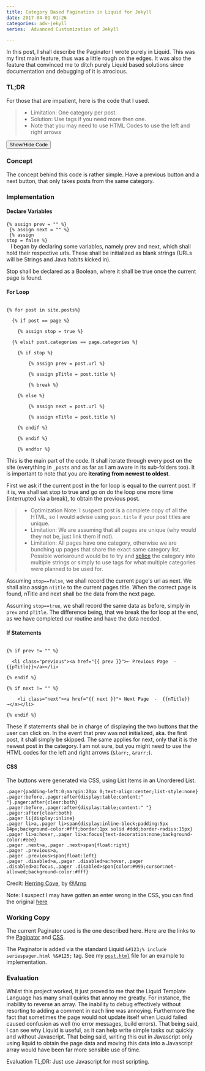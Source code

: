 ```yaml
---
title: Category Based Pagination in Liquid for Jekyll
date: 2017-04-01 01:26
categories: adv-jekyll
series:  Advanced Customization of Jekyll

---
```

In this post, I shall describe the Paginator I wrote purely in Liquid. This was my first main feature, thus was a little rough on the edges. It was also the feature that convinced me to ditch purely Liquid based solutions since documentation and debugging of it is atrocious.

### TL;DR
For those that are impatient, here is the code that I used.

>* Limitation: One category per post.
>* Solution: Use tags if you need more then one.
>* Note that you may need to use HTML Codes to use the left and right arrows


<div id="spoiler" style="display:none">
<code>
&#123;ul class="pager"&#125;
&#123;% assign prev = "" %&#125;<br>
&#123;% assign next = "" %&#125;<br>
&#123;% assign stop = false %&#125;<br>

&#123;% for post in site.posts%&#125;<br>
  &#123;% if post == page %&#125;<br>
    &#123;% assign stop = true %&#125;<br>
  &#123;% elsif post.categories == page.categories %&#125;<br>
    &#123;% if stop %&#125;<br>
        &#123;% assign prev = post.url %&#125;<br>
        &#123;% assign pTitle = post.title %&#125;<br>
        &#123;% break %&#125;<br>
    &#123;% else %&#125;<br>
        &#123;% assign next = post.url %&#125;<br>
        &#123;% assign nTitle = post.title %&#125;<br>
    &#123;% endif %&#125;<br>
  &#123;% endif %&#125;<br>

&#123;% endfor%&#125;<br>

&#123;% if prev != "" %&#125;<br>
  &lt;li class="previous"&gt;&lt;a href="&#123;&#123; prev &#125;&#125;"&gt;&larr; Previous Page  -  &#123;&#123;pTitle&#125;&#125;&lt;/a&gt;&lt;/li&gt;<br>
&#123;% endif %&#125;<br>
&#123;% if next != "" %&#125;<br>
    &lt;li class="next"&gt;&lt;a href="&#123;&#123; next &#125;&#125;"&gt; Next Page  -  &#123;&#123;nTitle&#125;&#125; &rarr;&lt;/a&gt;&lt;/li&gt;<br>
&#123;% endif %&#125;<br>
&#123;/ul&#125;
</code>
</div>
<button title="Click to show/hide code" type="button" onclick="if(document.getElementById('spoiler') .style.display=='none') {document.getElementById('spoiler') .style.display=''}else{document.getElementById('spoiler') .style.display='none'}">Show/Hide Code</button>


### Concept
The concept behind this code is rather simple. Have a previous button and a next button, that only takes posts from the same category.

### Implementation
#### Declare Variables

<code>&#123;% assign prev = "" %&#125;<br>
&#123;% assign next = "" %&#125;<br>
&#123;% assign stop = false %&#125;<br>
</code>
I began by declaring some variables, namely prev and next, which shall hold their respective urls. These shall be initialized as blank strings (URLs will be Strings and Java habits kicked in).

Stop shall be declared as a Boolean, where it shall be true once the current page is found.

#### For Loop
<code>
&#123;% for post in site.posts%&#125;<br>
  &#123;% if post == page %&#125;<br>
    &#123;% assign stop = true %&#125;<br>
  &#123;% elsif post.categories == page.categories %&#125;<br>
    &#123;% if stop %&#125;<br>
        &#123;% assign prev = post.url %&#125;<br>
        &#123;% assign pTitle = post.title %&#125;<br>
        &#123;% break %&#125;<br>
    &#123;% else %&#125;<br>
        &#123;% assign next = post.url %&#125;<br>
        &#123;% assign nTitle = post.title %&#125;<br>
    &#123;% endif %&#125;<br>
    &#123;% endif %&#125;<br>
    &#123;% endfor %&#125;<br></code>


This is the main part of the code. It shall iterate through every post on the site (everything in `_posts` and as far as I am aware in its sub-folders too). It is important to note that you are **iterating from newest to oldest**.


  First we ask if the current post in the for loop is equal to the current post. If it is, we shall set stop to true and go on do the loop one more time (interrupted via a break), to obtain the previous post.
  >* Optimization Note: I suspect post is a complete copy of all the HTML, so I would advise using `post.title` if your post titles are unique.
  >* Limitation: We are assuming that all pages are unique (why would they not be, just link them if not).
  >* Limitation: All pages have one category, otherwise we are bunching up pages that share the exact same category list. Possible workaround would be to try and [splice](https://help.shopify.com/themes/liquid/filters/string-filters#slice) the category into multiple strings or simply to use tags for what multiple categories were planned to be used for.

Assuming `stop==false`, we shall record the current page's url as next. We shall also assign `nTitle` to the current pages title. When the correct page is found, nTitle and next shall be the data from the next page.

Assuming `stop==true`, we shall record the same data as before, simply in `prev` and `pTitle`. The difference being, that we break the for loop at the end, as we have completed our routine and have the data needed.

#### If Statements
<code>
&#123;% if prev != "" %&#125;<br>
  &lt;li class="previous"&gt;&lt;a href="&#123;&#123; prev &#125;&#125;"&gt;&larr; Previous Page  -  &#123;&#123;pTitle&#125;&#125;&lt;/a&gt;&lt;/li&gt;<br>
&#123;% endif %&#125;<br>
&#123;% if next != "" %&#125;<br>
    &lt;li class="next"&gt;&lt;a href="&#123;&#123; next &#125;&#125;"&gt; Next Page  -  &#123;&#123;nTitle&#125;&#125; &rarr;&lt;/a&gt;&lt;/li&gt;<br>
&#123;% endif %&#125;<br></code>


These if statements shall be in charge of displaying the two buttons that the user can click on. In the event that prev was not initialized, aka. the first post, it shall simply be skipped. The same applies for next, only that it is the newest post in the category. I am not sure, but you might need to use the HTML codes for the left and right arrows (`&larr;`, `&rarr;`).

#### CSS
The buttons were generated via CSS, using List Items in an Unordered List.
```
.pager{padding-left:0;margin:20px 0;text-align:center;list-style:none}
.pager:before,.pager:after{display:table;content:" "}.pager:after{clear:both}
.pager:before,.pager:after{display:table;content:" "}
.pager:after{clear:both}
.pager li{display:inline}
.pager li>a,.pager li>span{display:inline-block;padding:5px 14px;background-color:#fff;border:1px solid #ddd;border-radius:15px}
.pager li>a:hover,.pager li>a:focus{text-decoration:none;background-color:#eee}
.pager .next>a,.pager .next>span{float:right}
.pager .previous>a,
.pager .previous>span{float:left}
.pager .disabled>a,.pager .disabled>a:hover,.pager .disabled>a:focus,.pager .disabled>span{color:#999;cursor:not-allowed;background-color:#fff}
```
Credit: [Herring Cove](https://github.com/arnp/herring-cove), by [@Arnp](https://github.com/arnp)

Note: I suspect I may have gotten an enter wrong in the CSS, you can find the original [here](https://raw.githubusercontent.com/Aevyz/aevyz.github.io/master/css/bootstrap.min.css)

### Working Copy

The current Paginator used is the one described here. Here are the links to the [Paginator](https://raw.githubusercontent.com/Aevyz/aevyz.github.io/master/_includes/seriespager.html) and [CSS](https://raw.githubusercontent.com/Aevyz/aevyz.github.io/master/css/bootstrap.min.css).

The Paginator is added via the standard Liquid
`&#123;% include seriespager.html %&#125;` tag. See my [`post.html`](https://raw.githubusercontent.com/Aevyz/aevyz.github.io/master/_layouts/post.html) file for an example to implementation.


### Evaluation
Whilst this project worked, it just proved to me that the Liquid Template Language has many small quirks that annoy me greatly. For instance, the inability to reverse an array. The inability to debug effectively without resorting to adding a comment in each line was annoying. Furthermore the fact that sometimes the page would not update itself when Liquid failed caused confusion as well (no error messages, build errors). That being said, I can see why Liquid is useful, as it can help write simple tasks out quickly and without Javascript. That being said, writing this out in Javascript only using liquid to obtain the page data and moving this data into a Javascript array would have been far more sensible use of time.

Evaluation TL;DR: Just use Javascript for most scripting.
